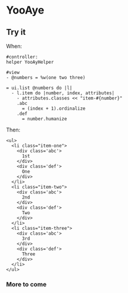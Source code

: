 YooAye
======

Try it
------

When:

    #controller:
    helper YooAyHelper
    
    #view
    - @numbers = %w(one two three)
    
    = ui.list @numbers do |l|
      - l.item do |number, index, attributes|
        - attributes.classes << "item-#{number}"
        .abc
          = (index + 1).ordinalize
        .def
          = number.humanize
          
Then:

    <ul>
      <li class="item-one">
        <div class='abc'>
          1st
        </div>
        <div class='def'>
          One
        </div>
      </li>
      <li class="item-two">
        <div class='abc'>
          2nd
        </div>
        <div class='def'>
          Two
        </div>
      </li>
      <li class="item-three">
        <div class='abc'>
          3rd
        </div>
        <div class='def'>
          Three
        </div>
      </li>
    </ul>

### More to come
